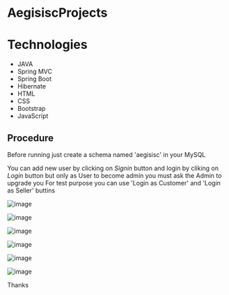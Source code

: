 # AegisiscProjects

# Technologies

* JAVA
* Spring MVC
* Spring Boot
* Hibernate 
* HTML
* CSS
* Bootstrap
* JavaScript 

## Procedure

Before running just create a schema named 'aegisisc' in your MySQL

You can add new user by clicking on *Signin* button and login by cliking on *Login* button but only as User to become admin you must ask the Admin to upgrade you
For test purpose you can use 'Login as Customer' and 'Login as Seller' buttins

![image](https://user-images.githubusercontent.com/82468713/196189986-e614e4b2-758c-4d96-a974-81fa82f07763.png)

![image](https://user-images.githubusercontent.com/82468713/196190513-8ab41bfd-8e1d-4e45-a685-c2f80c98c491.png)

![image](https://user-images.githubusercontent.com/82468713/196190547-e32c58fa-7484-4ed4-975e-87e308dc773e.png)

![image](https://user-images.githubusercontent.com/82468713/196190584-85709be0-8624-457b-97a3-8333f6ef5ea8.png)

![image](https://user-images.githubusercontent.com/82468713/196190602-c22e4e38-5589-461c-a2fd-9fd78c47e26e.png)

![image](https://user-images.githubusercontent.com/82468713/196190618-1b212840-fe82-4fc9-943f-ea619931cf97.png)

Thanks
